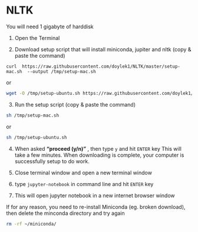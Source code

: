 # NLTK
You will need 1 gigabyte of harddisk

1) Open the Terminal

2) Download setup script that will install miniconda, jupiter and nltk (copy & paste the command)

```
curl  https://raw.githubusercontent.com/doylek1/NLTK/master/setup-mac.sh  --output /tmp/setup-mac.sh
```
or

```sh
wget -O /tmp/setup-ubuntu.sh https://raw.githubusercontent.com/doylek1/NLTK/master/setup-ubuntu.sh
```


3) Run the setup script (copy & paste the command)
```sh
sh /tmp/setup-mac.sh
```

or

```sh
sh /tmp/setup-ubuntu.sh
```



4) When asked **“proceed (y/n)”**  , then type `y` and hit `ENTER` key
    This will take a few minutes.  When downloading is complete, your computer is successfully setup to do work.  




5) Close terminal window and open a new terminal window

6) type `jupyter-notebook` in command line and hit `ENTER` key

7) This will open jupyter notebook in a new internet browser window



If for any reason, you need to re-install Miniconda (eg. broken download), then delete the minconda directory and try again

```sh
rm -rf ~/miniconda/
```
